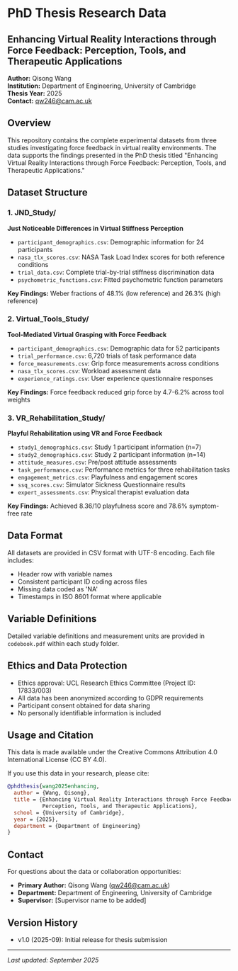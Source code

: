 # PhD Thesis Research Data
## Enhancing Virtual Reality Interactions through Force Feedback: Perception, Tools, and Therapeutic Applications

**Author:** Qisong Wang  
**Institution:** Department of Engineering, University of Cambridge  
**Thesis Year:** 2025  
**Contact:** [qw246@cam.ac.uk](mailto:qw246@cam.ac.uk)

## Overview

This repository contains the complete experimental datasets from three studies investigating force feedback in virtual reality environments. The data supports the findings presented in the PhD thesis titled "Enhancing Virtual Reality Interactions through Force Feedback: Perception, Tools, and Therapeutic Applications."

## Dataset Structure

### 1. JND_Study/
**Just Noticeable Differences in Virtual Stiffness Perception**
- `participant_demographics.csv`: Demographic information for 24 participants
- `nasa_tlx_scores.csv`: NASA Task Load Index scores for both reference conditions
- `trial_data.csv`: Complete trial-by-trial stiffness discrimination data
- `psychometric_functions.csv`: Fitted psychometric function parameters

**Key Findings:** Weber fractions of 48.1% (low reference) and 26.3% (high reference)

### 2. Virtual_Tools_Study/
**Tool-Mediated Virtual Grasping with Force Feedback**
- `participant_demographics.csv`: Demographic data for 52 participants
- `trial_performance.csv`: 6,720 trials of task performance data
- `force_measurements.csv`: Grip force measurements across conditions
- `nasa_tlx_scores.csv`: Workload assessment data
- `experience_ratings.csv`: User experience questionnaire responses

**Key Findings:** Force feedback reduced grip force by 4.7-6.2% across tool weights

### 3. VR_Rehabilitation_Study/
**Playful Rehabilitation using VR and Force Feedback**
- `study1_demographics.csv`: Study 1 participant information (n=7)
- `study2_demographics.csv`: Study 2 participant information (n=14)
- `attitude_measures.csv`: Pre/post attitude assessments
- `task_performance.csv`: Performance metrics for three rehabilitation tasks
- `engagement_metrics.csv`: Playfulness and engagement scores
- `ssq_scores.csv`: Simulator Sickness Questionnaire results
- `expert_assessments.csv`: Physical therapist evaluation data

**Key Findings:** Achieved 8.36/10 playfulness score and 78.6% symptom-free rate

## Data Format

All datasets are provided in CSV format with UTF-8 encoding. Each file includes:
- Header row with variable names
- Consistent participant ID coding across files
- Missing data coded as 'NA'
- Timestamps in ISO 8601 format where applicable

## Variable Definitions

Detailed variable definitions and measurement units are provided in `codebook.pdf` within each study folder.

## Ethics and Data Protection

- Ethics approval: UCL Research Ethics Committee (Project ID: 17833/003)
- All data has been anonymized according to GDPR requirements
- Participant consent obtained for data sharing
- No personally identifiable information is included

## Usage and Citation

This data is made available under the Creative Commons Attribution 4.0 International License (CC BY 4.0).

If you use this data in your research, please cite:

```bibtex
@phdthesis{wang2025enhancing,
  author = {Wang, Qisong},
  title = {Enhancing Virtual Reality Interactions through Force Feedback: 
           Perception, Tools, and Therapeutic Applications},
  school = {University of Cambridge},
  year = {2025},
  department = {Department of Engineering}
}
```

## Contact

For questions about the data or collaboration opportunities:
- **Primary Author:** Qisong Wang (qw246@cam.ac.uk)
- **Department:** Department of Engineering, University of Cambridge
- **Supervisor:** [Supervisor name to be added]

## Version History

- v1.0 (2025-09): Initial release for thesis submission

---
*Last updated: September 2025*